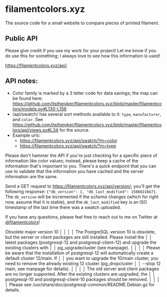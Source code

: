 # filamentcolors.xyz
The source code for a small website to compare pieces of printed filament.

Public API
---

Please give credit if you use my work for your project! Let me know if you do use this for something; I always love to see how this information is used!

https://filamentcolors.xyz/api/

API notes:
---

- Color family is marked by a 3 letter code for data savings; the map can be found here: https://github.com/itsthejoker/filamentcolors.xyz/blob/master/filamentcolors/models.py#L130-L156
- /api/swatch/ has several sort methods available to it: `type`, `manufacturer`, and `color`. See https://github.com/itsthejoker/filamentcolors.xyz/blob/master/filamentcolors/api/views.py#L34 for the source.
- Example urls:
  - https://filamentcolors.xyz/api/swatch/?m=color
  - https://filamentcolors.xyz/api/swatch/?m=type

Please don't hammer the API if you're just checking for a specific piece of information like color values; instead, please keep a cache of the information that's important to you. There's a quick endpoint that you can use to validate that the information you have cached and the server information are the same.

Send a GET request to https://filamentcolors.xyz/api/version/; you'll get the following response: `{"db_version": 1, "db_last_modified": 1586021667}`. The `db_version` will be incremented if the _schema_ changes (which for right now, assume that it is stable), and the `db_last_modified` key is an ISO timestamp of the last time there was a swatch uploaded.

If you have any questions, please feel free to reach out to me on Twitter at [@filamentcolors](https://twitter.com/filamentcolors)!


 Obsolete major version 10                                                                                         │
 │                                                                                                                   │
 │ The PostgreSQL version 10 is obsolete, but the server or client packages are still installed. Please install the  │
 │ latest packages (postgresql-12 and postgresql-client-12) and upgrade the existing  clusters with                  │
 │ pg_upgradecluster (see manpage).                                                                                  │
 │                                                                                                                   │
 │ Please be aware that the installation of postgresql-12 will automatically create a default cluster 12/main. If    │
 │ you want to upgrade the 10/main cluster, you need to remove the already existing 12 cluster (pg_dropcluster       │
 │ --stop 12 main, see manpage for details).                                                                         │
 │                                                                                                                   │
 │ The old server and client packages are no longer supported. After the existing clusters are upgraded, the         │
 │ postgresql-10 and postgresql-client-10 packages should be removed.                                                │
 │                                                                                                                   │
 │ Please see /usr/share/doc/postgresql-common/README.Debian.gz for details.
